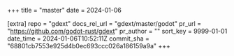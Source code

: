 +++
title = "master"
date = 2024-01-06

[extra]
repo = "gdext"
docs_rel_url = "gdext/master/godot"
pr_url = "https://github.com/godot-rust/gdext"
pr_author = ""
sort_key = 9999-01-01
date_time = 2024-01-06T10:52:11Z
commit_sha = "68801cb7553e925d4b0ec693ccc026a186159a9a"
+++


